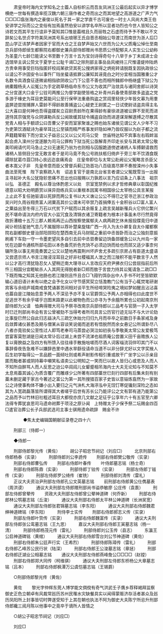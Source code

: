 <!-- { "loadSidebar": true } -->
　　肃皇帝时海内文学知名之士葢人自标帜云而吾友凤洲王公最后起实以异才博学横绝一世每有撰造率揽汉魏六朝三唐作者之奇而出之而其地望之高游道之广声力气□□□□翕张海内之豪俊以死名于其一家之学直千古可废也一时士人风尚大类王伯安讲学之际而公之变俗有加焉虽然伯安以讲学名卒所以显者功烈也今世人皆知公之诗若文而其平生行谊非予莫知其□惟是葢棺且久而丽牲之石虚而待予予不敢以不文辞矣公名世贞字符美凤洲其号系出琅琊王氏自晋丞相始公导渡江而南世为浙人后□昆山学正讳梦声者因家于官而大仓之王自梦声始又六世而为公大父质庵公悼仕至南京兵部侍郎倬生都察院右都御史兼兵部侍郎赠尚书思质公忬配郁夫人实生公公幼称为圣童六七龄巳能读父书至数十万言十五为宝剑诗得奇句十八举于乡丁未成进士会选馆举主讽公贽文于夏学士公耻千谒□之除刑部主事岳岳风棱持三尺惟谨缇帅陆炳方贵幸用事受巨珰指匿奸校阎某欲贷其死公搜炳家得之炳宛转请脱既复因执政徐公以请公不许固安令以事忤厂珰坐蜚语抵罪公廉知其诬竟白之时分宜相当国雅重公才名数令具酒食征逐微谕相指欲阴收公门下公意不善也而相所雠郎中杨继盛下狱公为纳橐饘杨夫人讼冤公为手定疏草杨临命东市公又为收其尸治敛具与诸同舍郎以诗哭之分宜遂大口金亍公铨司两推公为督学副使皆格之补青州兵备使青部故多盗盗之党多游于椽史为耳目吏莫能问公至行保甲法重悬购盗之赏闾里轻侠少年皆攵募为用羣盗屏迹尝按捕罪人雷龄不得龄故善捕盗公心疑吏王尉匿之一日试使尉诘盗具得主名公大喜曰是何神也吾得盗媒矣立召尉责龄所在果得龄有豪徐进道被讼罪不至死而进道恃其宗强党与众阴谋勒兵反公闻故缓其狱令捕盗自効而进道谋渐解遂缚之尽散其党青人相与手额颂公曰吾曹父子安而室家聚谁之赐也始东诸侯见谓公文人少年不习为吏第饮酒赋诗为豪举耳比公至镇而精严练事发奸隐如神乃皆叹服以为赵子都之流声籍籍辇毂下而分宜父子益忌公又以公父司马公受　世庙特达知不宾事左右瑕衅滋起会虏入滦州分宜遂酿为司马公罪构下狱当死公亟解青齐印走长安与其弟太常公敬美叩阙请代司马急止之曰无速死乃翁为也则相与囚服跪道傍遮诸柄人车搏颡请救而诸柄人皆侧目分宜无敢言者于是司马竟不免公号跣扶柩归倚庐于旁三年不饮酒食既禫除犹葛巾苴□持心丧远迩哀痛焉会　庄皇帝即位与太常公赴阙讼父冤略言杀臣父者本嵩父子非　先皇帝意而臣父曾督兵蓟辽効首功八百级嵩尽屏不奏按滦州小失事曲法至死惟　陛下哀察疏入有　诏追复官于是南北台省言者谓公父冤既雪当一出报　主寻起补大名公犹隐轸思痛不忍出也曰报赐以力孰若以言乃应诏条上八事法　祖宗以弘　圣德正　殿名以尊治体酌恩义以处　宗室宽禁例以求才哲修典章以彰国纪推德意以昭大劝明爵赏以徕异勋练兵实以重根本因寓书相国徐公太宰杨公具言某报　上止此不复任驰驱请以死辞而两公复书以大义谯让公公不得巳之官寻迁浙江参政治吴兴时久雨谷翔贵富人闭粟高其价公谓未可卒禁乃首捐俸五十金积谷以□富人富人之粟益出至冬得三万石以代贫下户赋而以其余赈复上疏言吴越新罹兵火它供亿繁兴民不堪命请汰内府内官大小监冗食及清锦衣诸卫寄籍者为根本计事虽未尽行然竟得改折漕粮十五万三郡人赖焉再迁山西按察使属郁夫人病两疏乞休未报投牒竟归中道闻讣袒括星驰气息几不属服除以荐补楚臬旋辖广西一月入为太仆卿复自太仆擢都察院右副都御史督治郧阳郧阳在楚西南无兵马财赋之重前中丞皆卧而治之公独刻意振刷甫下车劾一守一令墨吏望风多自引去前中丞尝奏留边饷备郧缓急公以九州岛一家忧在边鄙令通核所部屯田以本色备荒折色充饷不必须边饷而给也而郧又适少事柰何辍所急以事无用竟奏罢之公又以楚地再震荆州坏庐舍尤多疏引京房占有臣道太盛语又尝遗京师人书言江陵浸淫耳目之好非社稷福其人泄之而江陵积不能平数言于人然以公才高行清犹隐忍攵人望稍迁南大理寻以人言改应天府尹拂衣归公尝屈指前后所忤三相国分宜睚眦杀人入其网无得脱者新□郑而敖于言尝力持其讼冤请急二疏□□下既而悔之知其无他肠也若江陵则且忤且合□飞箝钓饵杂出中人手书不时至皆欵欵输心道旧语计未有以绝之会予化女以守节感冥契立恬澹教门公有当于心辄焚笔研谢宾客与余结庐城南戒食梵诵甚苦间相对谈平生所经啼哭险夷之境如梦如醒且沾沾喜也葢自是江陵始息意予两人不深忌予亦不复以官爵饵公予两人亦相得也曰此度世不足逃世不有余乎嗟乎岂图末路更以此被物色而公亦寻为予余膻所累也公初起南京刑部侍郎为父请　恤典得赠大司马予祭寻改南京兵部侍郎以三品考与官荫一子入太学时巳迁刑部尚书会有言公曾被劾不当得考者所司具言公历官行迹无玷不与大计论劾比事旋巳然公自此归志益决凡三疏乞休始允归归九月而卒卒之前数日手条家戒及身后敛葬诸仪甚悉及期与僧某从容谈笑说偈而逝若有悟脱然而余女悬记公所谓卦尽八八者亦竟验矣公至性过人即笃老奉司马蒸尝必哭泣如初丧与季敬美太常公友爱极笃尝宴客莫愁湖是日闻太常讣后过湖上未尝不流涕也祖质庵公尝置义田千亩赡族人公复以膏腴益之及四方有所馈入往往缘手散施咄嗟而尽酒人词客缁流羽伴叩其门不以事辞昏夜告急难不以嫌辞邑里中遇水旱繇役请命当道不以非分辞尤好以文字奖掖人后生初学每得公一言品题一面倾吐则或希声射影传相引重或故干广坐字公以示亲目匿而黜者甚或阴持幕中嚬笑私语卖公公明知之一笑而巳以故人皆归心或恩及人而人不知所自醉骂人而人反思之迨公卒闾阎儿女颦蹙相吊海内士大夫无论知与不知莫不太息焉葢其诚心为质含覆广而雕琢少公所著有四部藁世巳刻行四部有后集未刻有别藁未删定藏于家古今著述之富公为第一其所搜猎百家子史皆以意镕炼翕然为一家故公之诗使事构体不嫌小出入要归之元气泱札大海渟泓中无饾饤寒促镵刻深险之态如其为人宽疏磊落皆所谓得其大者嗟乎后世有苏长公乃能评公之文有郭有道乃能第公之品而予以竹林旧社粗述耳目大都傥亦庶几文献之足征乎公享年六十有五官至六卿法得专葬犹哀思司马遗命祔葬于项泾之原讣闻　上特赠太子少保予祭二坛赐金四百□遣官治葬公长子兵部武选司主事士骐用遗命疏辞　赐金不许 

　　
　　●焦太史编辑国朝献征录卷之四十六 

　　刑部三（侍郎一） 

　　◆侍郎一 

　　刑部侍郎黎光传（黄佐） 
　　胡公子昭忠节祠记（刘应□） 
　　北京刑部右侍郎杨泰（实录） 
　　刑部侍郎刘公李虒传 
　　刑部右侍郎樊公敬传（实录） 
　　刑部右侍郎曹弘传 
　　刑部右侍郎叶春传 
　　叶侍郎墓志铭（杨士奇） 
　　刑部右侍郎陈鼎（实录） 
　　刑部侍郎丁铉传（实录） 
　　刑部左侍郎丁镃传（实录） 
　　刑部左侍郎罗公绮传（崔铣） 
　　刑部侍郎刘清传（雷礼） 
　　正议大夫资治尹刑部左侍郎孔公文英墓志铭 
　　前刑部右侍郎黄公仕儁墓表（周洪谟） 
　　通议大夫刑部左侍郎赠刑部尚书谥恭敏廖 公庄传（袁袠） 
　　刑部左侍郎曾翚传 
　　资政大夫刑部左侍郎曾公翚神道碑（何乔新） 
　　刑部右侍郎林公鹗墓志铭（丘浚） 
　　通议大夫刑部右侍郎太平林公神道碑（长洲吴宽） 
　　通议大夫刑部左侍郎张君锦墓志铭（李东阳） 
　　通议大夫刑部右侍郎魏君绅神道碑铭（李东阳） 
　　刑侍李士实传 
　　刑部右侍郎郝志义传（实录） 
　　刑部左侍郎叶贽传（实录） 
　　刑部右侍郎魏富传（实录） 
　　通议大夫刑部左侍郎张公鸾墓志铭（王九思） 
　　嘉议大夫刑部右侍郎王寅墓志铭（杨一清） 
　　刑部侍郎杨茂元传（雷礼） 
　　刑部侍郎刘公玉传（县志） 
　　东瀛王公启神道碑铭（黄绾） 
　　通议大夫刑部右侍郎雪台刘公节神道碑（黄佐） 
　　刑部右侍郎朱公廷声行实（王希烈） 
　　刑部侍郎陈璋传（雷礼） 
　　刑部右侍郎乙峰苏公民行状（陆深） 
　　刑部右侍郎王公浚墓志铭（章拯） 
　　刑部右侍郎迂湖业公相墓志铭 
　　通议大夫刑部左侍郎燕峰詹公□□□□（赵镗） 
　　刑部右侍郎郑大同传（柯维骐） 
　　通议大夫刑部左侍郎东桥杨公大章墓志铭（吕本） 
　　刑部右侍郎枫潭万公虞恺墓志铭（王锡爵） 

　　○刑部侍郎黎光传（黄佐） 

　　黄佐 
　　黎光字仲辉东莞人博学能文倜傥有奇气洪武壬子膺乡荐释褐拜监察御史正色立朝卓有风裁常廵历苏州民罹水灾缺餐具实以闻得蒙赈济存活者甚众及廵历凤阳所上封事皆切时弊遂受知于上其在朝也执法不阿为御史大夫陈宁所忌升刑部侍郎纔三阅月陈以他事中之竟卒于谪所人皆情之 

　　○胡公子昭忠节祠记（刘应□） 

　　刘应□ 
